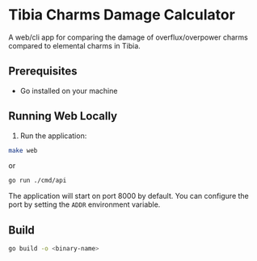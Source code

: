 # Tibia Charms Damage Calculator

A web/cli app for comparing the damage of overflux/overpower charms compared to elemental charms in Tibia.

## Prerequisites

- Go installed on your machine

## Running Web Locally

1. Run the application:

```bash
make web
```

or

```bash
go run ./cmd/api
```

The application will start on port 8000 by default. You can configure the port by setting the `ADDR` environment variable.

## Build

```bash
go build -o <binary-name>
```
